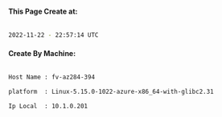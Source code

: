 
   
#### This Page Create at:

```bash

2022-11-22 - 22:57:14 UTC

```

#### Create By Machine:

```bash

Host Name : fv-az284-394

platform  : Linux-5.15.0-1022-azure-x86_64-with-glibc2.31

Ip Local  : 10.1.0.201

```


